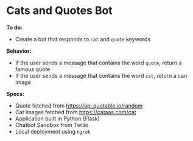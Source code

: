 # Cats and Quotes Bot

**To do:**
* Create a bot that responds to `cat` and `quote` keywords

**Behavior:**
* If the user sends a message that contains the word `quote`, return a famous quote
* If the user sends a message that contains the word `cat`, return a can image

**Specs:**
* Quote fetched from https://api.quotable.io/random
* Cat images fetched from https://cataas.com/cat
* Application built in Python (Flask)
* Chatbot Sandbox from Twilio
* Local deployment using `ngrok`

